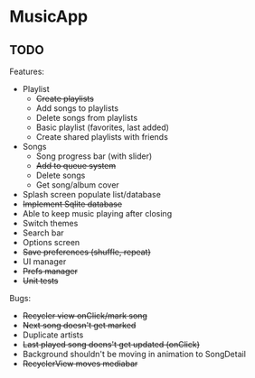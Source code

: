 # MusicApp

## TODO

Features:
- Playlist
  - ~~Create playlists~~
  - Add songs to playlists
  - Delete songs from playlists
  - Basic playlist (favorites, last added)
  - Create shared playlists with friends
- Songs
  - Song progress bar (with slider)
  - ~~Add to queue system~~
  - Delete songs
  - Get song/album cover
- Splash screen populate list/database
- ~~Implement Sqlite database~~
- Able to keep music playing after closing
- Switch themes
- Search bar
- Options screen
- ~~Save preferences (shuffle, repeat)~~
- UI manager
- ~~Prefs manager~~
- ~~Unit tests~~

Bugs:
- ~~Recycler view onClick/mark song~~
- ~~Next song doesn't get marked~~
- Duplicate artists
- ~~Last played song doens't get updated (onClick)~~
- Background shouldn't be moving in animation to SongDetail
- ~~RecyclerView moves mediabar~~

